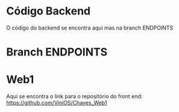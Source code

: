 # Código Backend

O código do backend se encontra aqui mas na branch ENDPOINTS
# Branch ENDPOINTS

# Web1

Aqui se encontra o link para o repositório do front end: https://github.com/ViniOS/Chaves_Web1
